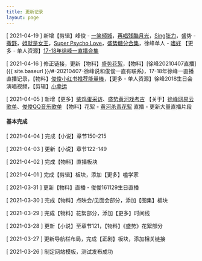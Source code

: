 ```yaml
---
title: 更新记录
layout: page
---
```


[ 2021-04-19 ] 新增【剪辑】峰俊 - [一笑倾城](https://www.bilibili.com/video/BV11U4y1b7zt/)，[再唱残酷月光](https://www.bilibili.com/video/BV1rK4y1m7pg)，[Sing张力](https://www.bilibili.com/video/BV1oi4y1A7SX)，盛势 - [撒野](https://www.bilibili.com/video/BV1xZ4y1P7bF)，[姐就是女王](https://www.bilibili.com/video/BV1UN41197GX)，[Super Psycho Love](https://www.bilibili.com/video/BV1FB4y1N7Ad)，[盛势糖分合集](https://www.bilibili.com/video/BV1gf4y1p7eT)，徐峰单人 - [嗜好](https://www.bilibili.com/video/BV13E411q7pC/) 【更多 - 单人资源】[17-18年徐峰一直播合集](https://www.bilibili.com/video/BV1M64y1D7bg)

[ 2021-04-16 ] 修正链接，更新【物料】[盛势花絮](https://m.weibo.cn/status/4139642091505500)，【物料】[徐峰20210407直播]({{ site.baseurl }}/#-20210407-徐峰说和俊俊一直有联系)，17-18年徐峰一直播直播记录，【物料】[俊俊小红书推荐能量棒](https://www.bilibili.com/video/BV11v411Y7Ku)，【更多 - 单人资源】徐峰2018生日会演唱视频，【剪辑】[小幸运](https://www.bilibili.com/video/BV1vW411p7u1)

[ 2021-04-05 ] 新增【更多】[柴鸡蛋采访](https://www.bilibili.com/video/BV1hK411w7as)、[盛势黄河戏考古](https://weibo.com/6495700212/K9xWIoiQ8) 【关于】[徐峰网易云歌单](https://music.163.com/#/user/home?id=103738567)、[俊俊QQ音乐歌单](https://y.qq.com/portal/profile.html?uin=7wCi7ioqoinA) 【物料】花絮 - [黄河杀青花絮](https://weibo.com/5530359102/K9BQgy7s6) 直播 - 更新大量直播片段

<div class="line"></div>

#### 基本完成

[ 2021-04-04 ] 完成【小说】章节150-215

[ 2021-04-03 ] 更新【小说】章节122-149

[ 2021-04-02 ] 完成【物料】直播板块

[ 2021-04-01 ] 完成【剪辑】板块，添加【更多】嗑学家

[ 2021-03-31 ] 更新【物料】直播 - 俊俊161129生日直播

[ 2021-03-30 ] 完成【物料】点映会/见面会部分，添加【图集】板块

[ 2021-03-29 ] 完成【物料】花絮部分，添加【更多】时间线

[ 2021-03-28 ] 更新【小说】至章节121，【物料】《盛势》花絮部分

[ 2021-03-27 ] 更新导航栏布局，完成【正剧】板块，添加相关链接

[ 2021-03-26 ] 制定网站模板，测试发布成功

